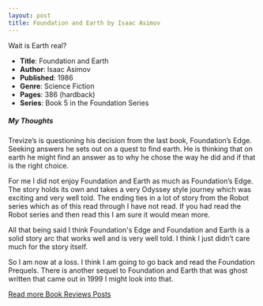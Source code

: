 ```yaml
---
layout: post
title: Foundation and Earth by Isaac Asimov
---
```


Wait is Earth real?

- **Title**: Foundation and Earth
- **Author**: Isaac Asimov
- **Published**: 1986
- **Genre**: Science Fiction
- **Pages**: 386 (hardback)
- **Series**: Book 5 in the Foundation Series

##### My Thoughts
Trevize’s is questioning his decision from the last book, Foundation’s Edge. Seeking answers he sets out on a quest to find earth. He is thinking that on earth he might find an answer as to why he chose the way he did and if that is the right choice.

For me I did not enjoy Foundation and Earth as much as Foundation’s Edge. The story holds its own and takes a very Odyssey style journey which was exciting and very well told. The ending ties in a lot of story from the Robot series which as of this read through I have not read. If you had read the Robot series and then read this I am sure it would mean more.

All that being said I think Foundation's Edge and Foundation and Earth is a solid story arc that works well and is very well told. I think I just didn’t care much for the story itself.

So I am now at a loss. I think I am going to go back and read the Foundation Prequels. There is another sequel to Foundation and Earth that was ghost written that came out in 1999 I might look into that.


[Read more Book Reviews Posts](https://tactictalisman.github.io/book-reviews/)
